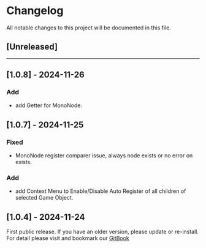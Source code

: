 ﻿# Changelog

All notable changes to this project will be documented in this file.

## [Unreleased]

---

## [1.0.8] - 2024-11-26

### Add
- add Getter for MonoNode.

## [1.0.7] - 2024-11-25

### Fixed
- MonoNode register comparer issue, always node exists or no error on exists.

### Add
- add Context Menu to Enable/Disable Auto Register of all children of selected Game Object. 

## [1.0.4] - 2024-11-24

First public release. If you have an older version, please update or re-install.   
For detail please visit and bookmark our [GitBook](https://aceland-workshop.gitbook.io/aceland-unity-packages/)